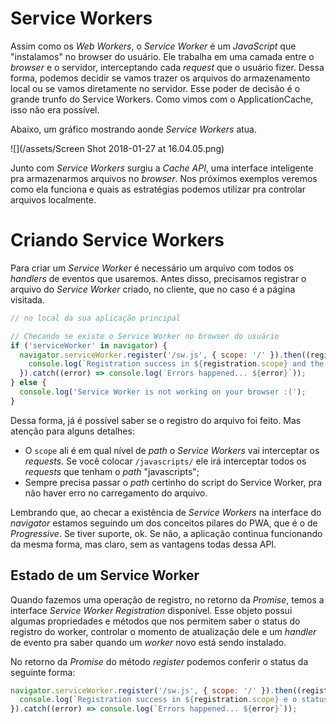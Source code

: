 # Service Workers

Assim como os _Web Workers_, o _Service Worker_ é um _JavaScript_ que "instalamos" no browser do usuário. Ele trabalha em uma camada entre o _browser_ e o servidor, interceptando cada _request_ que o usuário fizer. Dessa forma, podemos decidir se vamos trazer os arquivos do armazenamento local ou se vamos diretamente no servidor. Esse poder de decisão é o grande trunfo do Service Workers. Como vimos com o ApplicationCache, isso não era possível.

Abaixo, um gráfico mostrando aonde _Service Workers_ atua.

![](/assets/Screen Shot 2018-01-27 at 16.04.05.png)

Junto com _Service Workers_ surgiu a _Cache API_, uma interface inteligente pra armazenarmos arquivos no _browser_. Nos próximos exemplos veremos como ela funciona e quais as estratégias podemos utilizar pra controlar arquivos localmente.

# Criando Service Workers

Para criar um _Service Worker_ é necessário um arquivo com todos os _handlers_ de eventos que usaremos. Antes disso, precisamos registrar o arquivo do _Service Worker_ criado, no cliente, que no caso é a página visitada.

```js
// no local da sua aplicação principal

// Checando se existe o Service Worker no browser do usuário
if ('serviceWorker' in navigator) {
  navigator.serviceWorker.register('/sw.js', { scope: '/' }).then((registration) => {
    console.log(`Registration success in ${registration.scope} and the status is ${registration.state}`);
  }).catch((error) => console.log(`Errors happened... ${error}`));
} else {
  console.log('Service Worker is not working on your browser :(');
}
```

Dessa forma, já é possível saber se o registro do arquivo foi feito. Mas atenção para alguns detalhes:

* O `scope` ali é em qual nível de _path_ o _Service Workers_ vai interceptar os _requests_. Se você colocar `/javascripts/` ele irá interceptar todos os _requests_ que tenham o _path_ "javascripts";
* Sempre precisa passar o _path_ certinho do script do Service Worker, pra não haver erro no carregamento do arquivo.

Lembrando que, ao checar a existência de _Service Workers_ na interface do _navigator_ estamos seguindo um dos conceitos pilares do PWA, que é o de _Progressive_. Se tiver suporte, ok. Se não, a aplicação continua funcionando da mesma forma, mas claro, sem as vantagens todas dessa API.

## Estado de um Service Worker

Quando fazemos uma operação de registro, no retorno da _Promise_, temos a interface _Service Worker Registration_ disponível. Esse objeto possui algumas propriedades e métodos que nos permitem saber o status do registro do worker, controlar o momento de atualização dele e um _handler_ de evento pra saber quando um _worker_ novo está sendo instalado.

No retorno da _Promise_ do método _register_ podemos conferir o status da seguinte forma:

```js
navigator.serviceWorker.register('/sw.js', { scope: '/' }).then((registration) => {
  console.log(`Registration success in ${registration.scope} e o status é ${registration.state}`);
}).catch((error) => console.log(`Errors happened... ${error}`));
```

## 



